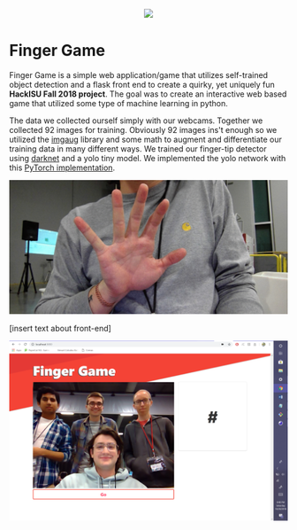 <p align="center"><img src="https://image.flaticon.com/icons/svg/181/181846.svg" width="200"></p>

# Finger Game

Finger Game is a simple web application/game that utilizes self-trained object detection and a flask front end to create a quirky, yet uniquely fun **HackISU Fall 2018 project**. The goal was to create an interactive web based game that utilized some type of machine learning in python. 

The data we collected ourself simply with our webcams. Together we collected 92 images for training. Obviously 92 images ins't enough so we utilized the [imgaug](https://github.com/aleju/imgaug) library and some math to augment and differentiate our training data in many different ways. We trained our finger-tip detector using [darknet](https://github.com/pjreddie/darknet) and a yolo tiny model. We implemented the yolo network with this [PyTorch implementation](https://github.com/ayooshkathuria/pytorch-yolo-v3).

![alt-text-1](test_images/detection.gif "Training")


\[insert text about front-end]


![alt-text-1](test_images/team.png "Team photo")
